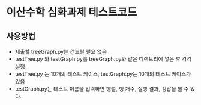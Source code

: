 # 이산수학 심화과제 테스트코드
## 사용방법
- 제출할 treeGraph.py는 건드릴 필요 없음
- testTree.py 와 testGraph.py를 treeGraph.py와 같은 디렉토리에 넣은 후 각각 실행
- testTree.py 는 10개의 테스트 케이스, testGraph.py는 10개의 테스트 케이스가 있음
- testGraph.py는 테스트 이름을 입력하면 행렬, 행 개수, 실행 결과, 정답을 볼 수 있다.